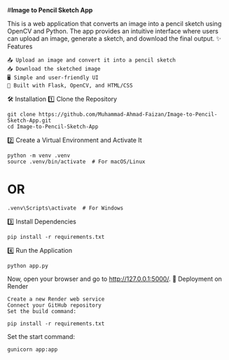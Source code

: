 #**Image to Pencil Sketch App**

This is a web application that converts an image into a pencil sketch using OpenCV and Python. The app provides an intuitive interface where users can upload an image, generate a sketch, and download the final output.
✨ Features

    📤 Upload an image and convert it into a pencil sketch
    📥 Download the sketched image
    🖥️ Simple and user-friendly UI
    🔧 Built with Flask, OpenCV, and HTML/CSS

🛠️ Installation
1️⃣ Clone the Repository

    git clone https://github.com/Muhammad-Ahmad-Faizan/Image-to-Pencil-Sketch-App.git
    cd Image-to-Pencil-Sketch-App

2️⃣ Create a Virtual Environment and Activate It

    python -m venv .venv
    source .venv/bin/activate  # For macOS/Linux
# OR
    .venv\Scripts\activate  # For Windows

3️⃣ Install Dependencies

    pip install -r requirements.txt

4️⃣ Run the Application

    python app.py

Now, open your browser and go to http://127.0.0.1:5000/.
🚀 Deployment on Render

    Create a new Render web service
    Connect your GitHub repository
    Set the build command:

    pip install -r requirements.txt

Set the start command:

    gunicorn app:app
